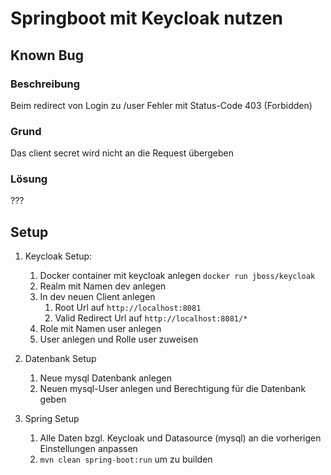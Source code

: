 # Springboot mit Keycloak nutzen

## Known Bug

### Beschreibung
Beim redirect von Login zu /user Fehler mit Status-Code 403 (Forbidden)

### Grund
Das client secret wird nicht an die Request übergeben

### Lösung
???

## Setup
1. Keycloak Setup:
    1. Docker container mit keycloak anlegen `docker run jboss/keycloak`
    2. Realm mit Namen dev anlegen
    3. In dev neuen Client anlegen 
        1. Root Url auf `http://localhost:8081`
        2. Valid Redirect Url auf `http://localhost:8081/*`
    4. Role mit Namen user anlegen
    5. User anlegen und Rolle user zuweisen
    
2. Datenbank Setup
    1. Neue mysql Datenbank anlegen
    2. Neuen mysql-User anlegen und Berechtigung für die Datenbank geben

3. Spring Setup
    1. Alle Daten bzgl. Keycloak und Datasource (mysql) an die vorherigen Einstellungen anpassen
    2. `mvn clean spring-boot:run` um zu builden